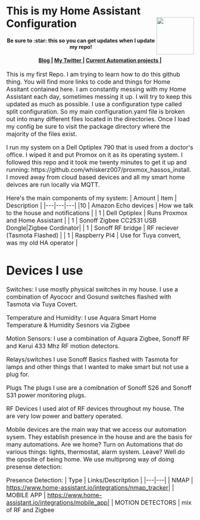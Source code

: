 # This is my Home Assistant Configuration <img src="https://user-images.githubusercontent.com/50278221/99838601-a2804900-2b26-11eb-8e4b-d2cb986ca9b1.png" width="100" height="100" align="right">

</h1>
<h4 align="center">Be sure to :star: this so you can get updates when I update my repo!</h4>
<div align="center">
<h4> 
  <a href="https://www.smarthomemedic.com">
    Blog
  </a>
  <span> | </span>
  <a href="https://twitter.com/RasBe9244">
    My Twitter
  </a>
  <span> | </span>
   <a href="https://github.com/RamonBell/my_ha_setup/projects">
    Current Automation projects
  </a>
  <span> | </span>
<div align="center">
</a>
  </h4>

</div>
<p><font size="3">
This is my first Repo. I am trying to learn how to do this github thing. You will find more links to code and things for Home Assitant contained here.  I am constantly messing with my Home Assistant each day, sometimes messing it up. I will try to keep this updated as much as possible.  I use a configuration type called split configuration.  So my main configuration.yaml file is broken out into many different files located in the directories.  Once I load my config be sure to visit the package directory where the majority of the files exist.  </p>
<div align="center"><a name="menu"></a>

</div>
<p><font size="3">
I run my system on a Dell Optiplex 790 that is used from a doctor's office. I wiped it and put Promox on it as its operating system. I followed this repo and it took me twenty minutes to get it up and running: https://github.com/whiskerz007/proxmox_hassos_install. I moved away from cloud based devices and all my smart home deivces are run locally via MQTT.

Here's the main components of my system:
| Amount | Item | Description |
|---|---|---|
|10 | Amazon Echo devices | How we talk to the house and notifications |
| 1 | Dell Optiplex | Runs Proxmox and Home Assistant |
| 1 | Sonoff Zigbee CC2531 USB Dongle|Zigbee Cordinator|
| 1 | Sonoff RF bridge | RF reciever (Tasmota Flashed) |
| 1 | Raspberry Pi4 | Use for Tuya convert, was my old HA operator |

# Devices I use

Switches:
  I use mostly physical switches in my house. I use a combination of Ayococr and Gosund switches flashed with Tasmota via Tuya Covert.
  
Temperature and Humidity:
  I use Aquara Smart Home Temperature & Humidity Sesnors via Zigbee
  
Motion Sensors:
  I use a combination of Aquara Zigbee, Sonoff RF and Kerui 433 Mhz RF motion detectors.
  
Relays/switches
  I use Sonoff Basics flashed with Tasmota for lamps and other things that I wanted to make smart but not use a plug for.
  
Plugs
  The plugs I use are a comibnation of Sonoff S26 and Sonoff S31 power monitoring plugs.
  
RF Devices
  I used alot of RF devices throughout my house. The are very low power and battery operated.
 
    


</div>
<p><font size="3">
Mobile devices are the main way that we access our automation sysem.  They establish presence in the house and are the basis for many automations.  Are we home? Turn on Automations that do various things: lights, thermostat, alarm system.  Leave? Well do the oposite of being home. We use multiprong way of doing presense detection:
 
Presence Detection:
| Type | Links/Descritption | 
|---|---|
| NMAP | https://www.home-assistant.io/integrations/nmap_tracker| 
| MOBILE APP | https://www.home-assistant.io/integrations/mobile_app|
| MOTION DETECTORS | mix of RF and Zigbee 
 


